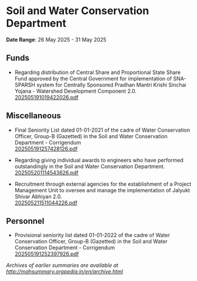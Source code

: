 # Soil and Water Conservation Department

**Date Range**: 26 May 2025 - 31 May 2025


## Funds
- Regarding distribution of Central Share and Proportional State Share Fund approved by the Central Government for implementation of SNA-SPARSH system for Centrally Sponsored Pradhan Mantri Krishi Sinchai Yojana - Watershed Development Component 2.0.\
  [202505191019422026.pdf](https://gr.maharashtra.gov.in/Site/Upload/Government%20Resolutions/English/202505191019422026.pdf)

## Miscellaneous
- Final Seniority List dated 01-01-2021 of the cadre of Water Conservation Officer, Group-B (Gazetted) in the Soil and Water Conservation Department - Corrigendum\
  [202505191257428126.pdf](https://gr.maharashtra.gov.in/Site/Upload/Government%20Resolutions/English/202505191257428126.pdf)

- Regarding giving individual awards to engineers who have performed outstandingly in the Soil and Water Conservation Department.\
  [202505201114543626.pdf](https://gr.maharashtra.gov.in/Site/Upload/Government%20Resolutions/English/202505201114543626.pdf)

- Recruitment through external agencies for the establishment of a Project Management Unit to oversee and manage the implementation of Jalyukt Shivar Abhiyan 2.0.\
  [202505211511044226.pdf](https://gr.maharashtra.gov.in/Site/Upload/Government%20Resolutions/English/202505211511044226.pdf)

## Personnel
- Provisional seniority list dated 01-01-2022 of the cadre of Water Conservation Officer, Group-B (Gazetted) in the Soil and Water Conservation Department - Corrigendum\
  [202505191252397926.pdf](https://gr.maharashtra.gov.in/Site/Upload/Government%20Resolutions/English/202505191252397926.pdf)


*Archives of earlier summaries are available at http://mahsummary.orgpedia.in/en/archive.html*
